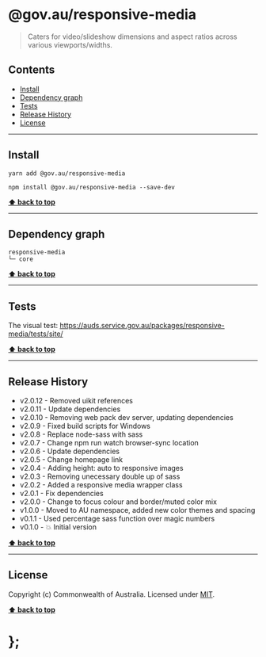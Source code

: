 @gov.au/responsive-media
============

> Caters for video/slideshow dimensions and aspect ratios across various viewports/widths.


## Contents

* [Install](#install)
* [Dependency graph](#dependency-graph)
* [Tests](#tests)
* [Release History](#release-history)
* [License](#license)


----------------------------------------------------------------------------------------------------------------------------------------------------------------


## Install


```shell
yarn add @gov.au/responsive-media
```

```shell
npm install @gov.au/responsive-media --save-dev
```


**[⬆ back to top](#contents)**


----------------------------------------------------------------------------------------------------------------------------------------------------------------


## Dependency graph

```shell
responsive-media
└─ core
```


**[⬆ back to top](#contents)**


----------------------------------------------------------------------------------------------------------------------------------------------------------------


## Tests

The visual test: https://auds.service.gov.au/packages/responsive-media/tests/site/


**[⬆ back to top](#contents)**


----------------------------------------------------------------------------------------------------------------------------------------------------------------


## Release History

* v2.0.12 - Removed uikit references
* v2.0.11 - Update dependencies
* v2.0.10 - Removing web pack dev server, updating dependencies
* v2.0.9  - Fixed build scripts for Windows
* v2.0.8  - Replace node-sass with sass
* v2.0.7  - Change npm run watch browser-sync location
* v2.0.6  - Update dependencies
* v2.0.5  - Change homepage link
* v2.0.4  - Adding height: auto to responsive images
* v2.0.3  - Removing unecessary double up of sass
* v2.0.2  - Added a responsive media wrapper class
* v2.0.1  - Fix dependencies
* v2.0.0  - Change to focus colour and border/muted color mix
* v1.0.0  - Moved to AU namespace, added new color themes and spacing
* v0.1.1  - Used percentage sass function over magic numbers
* v0.1.0  - 💥 Initial version


**[⬆ back to top](#contents)**


----------------------------------------------------------------------------------------------------------------------------------------------------------------


## License

Copyright (c) Commonwealth of Australia.
Licensed under [MIT](https://raw.githubusercontent.com/govau/design-system-components/packages/core/master/LICENSE).


**[⬆ back to top](#contents)**

# };
